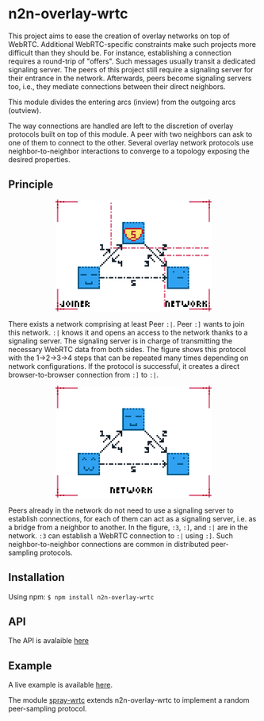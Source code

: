 # n2n-overlay-wrtc

This project aims to ease the creation of overlay networks on top of
WebRTC. Additional WebRTC-specific constraints make such projects more difficult
than they should be. For instance, establishing a connection requires a
round-trip of "offers". Such messages usually transit a dedicated signaling
server. The peers of this project still require a signaling server for their
entrance in the network. Afterwards, peers become signaling servers too, i.e.,
they mediate connections between their direct neighbors.

This module divides the entering arcs (inview) from the outgoing arcs (outview).

The way connections are handled are left to the discretion of overlay protocols
built on top of this module. A peer with two neighbors can ask to one of them to
connect to the other. Several overlay network protocols use neighbor-to-neighbor
interactions to converge to a topology exposing the desired properties.

## Principle

<p align='center'>
<img src='./img/signal.png'> </img>
</p>

There exists a network comprising at least Peer ```:|```. Peer ```:]``` wants to
join this network. ```:|``` knows it and opens an access to the network thanks
to a signaling server. The signaling server is in charge of transmitting the
necessary WebRTC data from both sides. The figure shows this protocol with the
1->2->3->4 steps that can be repeated many times depending on network
configurations. If the protocol is successful, it creates a direct
browser-to-browser connection from ```:]``` to ```:|```.

<p align='center'>
<img src='./img/bridge.png'> </img>
</p>

Peers already in the network do not need to use a signaling server to establish
connections, for each of them can act as a signaling server, i.e. as a bridge
from a neighbor to another. In the figure, ```:3```, ```:]```, and ```:|``` are
in the network. ```:3``` can establish a WebRTC connection to ```:|``` using
```:]```. Such neighbor-to-neighbor connections are common in distributed
peer-sampling protocols.


## Installation

Using npm: ```$ npm install n2n-overlay-wrtc```

## API

The API is avalaible [here](https://ran3d.github.io/n2n-overlay-wrtc/)

## Example

A live example is available
[here](https://ran3d.github.io/n2n-overlay-wrtc/example/browser.html).

The module [spray-wrtc](https://github.com/ran3d/spray-wrtc) extends
n2n-overlay-wrtc to implement a random peer-sampling protocol.


